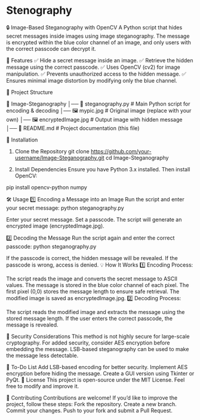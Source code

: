# Stenography

🔒 Image-Based Steganography with OpenCV
A Python script that hides secret messages inside images using image steganography.
The message is encrypted within the blue color channel of an image, and only users with the correct passcode can decrypt it.

📌 Features
✅ Hide a secret message inside an image.
✅ Retrieve the hidden message using the correct passcode.
✅ Uses OpenCV (cv2) for image manipulation.
✅ Prevents unauthorized access to the hidden message.
✅ Ensures minimal image distortion by modifying only the blue channel.

📂 Project Structure

📁 Image-Steganography
│── 📄 steganography.py      # Main Python script for encoding & decoding
│── 🖼️ mypic.jpg            # Original image (replace with your own)
│── 🖼️ encryptedImage.jpg   # Output image with hidden message
│── 📄 README.md            # Project documentation (this file)

🚀 Installation
1. Clone the Repository
git clone https://github.com/your-username/Image-Steganography.git
cd Image-Steganography

2. Install Dependencies
Ensure you have Python 3.x installed. Then install OpenCV:

pip install opencv-python numpy

🛠 Usage
1️⃣ Encoding a Message into an Image
Run the script and enter your secret message:
python steganography.py

Enter your secret message.
Set a passcode.
The script will generate an encrypted image (encryptedImage.jpg).

2️⃣ Decoding the Message
Run the script again and enter the correct passcode:
python steganography.py

If the passcode is correct, the hidden message will be revealed.
If the passcode is wrong, access is denied.
💡 How It Works
1️⃣ Encoding Process:

The script reads the image and converts the secret message to ASCII values.
The message is stored in the blue color channel of each pixel.
The first pixel (0,0) stores the message length to ensure safe retrieval.
The modified image is saved as encryptedImage.jpg.
2️⃣ Decoding Process:

The script reads the modified image and extracts the message using the stored message length.
If the user enters the correct passcode, the message is revealed.

🔐 Security Considerations
This method is not highly secure for large-scale cryptography.
For added security, consider AES encryption before embedding the message.
LSB-based steganography can be used to make the message less detectable.

📝 To-Do List
 Add LSB-based encoding for better security.
 Implement AES encryption before hiding the message.
 Create a GUI version using Tkinter or PyQt.
📜 License
This project is open-source under the MIT License. Feel free to modify and improve it.

🤝 Contributing
Contributions are welcome! If you’d like to improve the project, follow these steps:
Fork the repository.
Create a new branch.
Commit your changes.
Push to your fork and submit a Pull Request.
